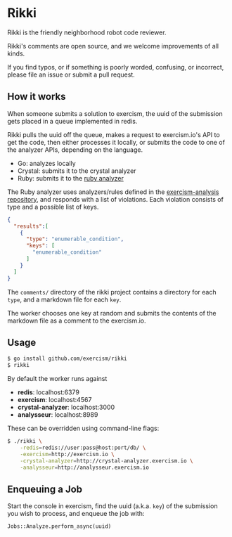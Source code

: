 # Rikki

Rikki is the friendly neighborhood robot code reviewer.

Rikki's comments are open source, and we welcome improvements of all kinds.

If you find typos, or if something is poorly worded, confusing, or incorrect,
please file an issue or submit a pull request.

## How it works

When someone submits a solution to exercism, the uuid of the submission gets
placed in a queue implemented in redis.

Rikki pulls the uuid off the queue, makes a request to exercism.io's API to get the
code, then either processes it locally, or submits the code to one of the analyzer APIs,
depending on the language.

* Go: analyzes locally
* Crystal: submits it to the crystal analyzer
* Ruby: submits it to the [ruby analyzer](https://github.com/exercism/rikki-ruby-analyzer)

The Ruby analyzer uses analyzers/rules defined in the [exercism-analysis repository](https://github.com/JacobNinja/exercism-analysis),
and responds with a list of violations. Each violation consists of type and a
possible list of keys.

```json
{
  "results":[
    {
      "type": "enumerable_condition",
      "keys": [
        "enumerable_condition"
      ]
    }
  ]
}
```

The `comments/` directory of the rikki project contains a directory for each
`type`, and a markdown file for each `key`.

The worker chooses one key at random and submits the contents of the markdown
file as a comment to the exercism.io.

## Usage

```bash
$ go install github.com/exercism/rikki
$ rikki
```

By default the worker runs against

- **redis**: localhost:6379
- **exercism**: localhost:4567
- **crystal-analyzer**: localhost:3000
- **analysseur**: localhost:8989

These can be overridden using command-line flags:

```bash
$ ./rikki \
    -redis=redis://user:pass@host:port/db/ \
    -exercism=http://exercism.io \
    -crystal-analyzer=http://crystal-analyzer.exercism.io \
    -analysseur=http://analysseur.exercism.io
```

## Enqueuing a Job

Start the console in exercism, find the uuid (a.k.a. `key`)  of the submission
you wish to process, and enqueue the job with:

```
Jobs::Analyze.perform_async(uuid)
```
